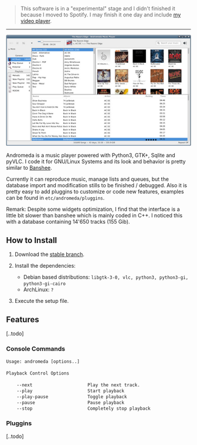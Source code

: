 > This software is in a "experimental" stage and I didn't finished it because I moved to Spotify. I may finish it one day and include [my video player](https://github.com/rsm-gh/vlist-player).

-----------


![Andromeda GUI](https://raw.githubusercontent.com/rsm-gh/andromeda/master/usr/share/doc/andromeda/preview.jpeg)

Andromeda is a music player powered with Python3, GTK+, Sqlite and pyVLC. I code it for GNU/Linux Systems and its look and behavior is pretty similar to [Banshee](https://www.banshee-project.org/).

Currently it can reproduce music, manage lists and queues, but the database import and modification stills to be finished / debugged. Also it is pretty easy to add pluggins to customize or code new features, examples can be found in `etc/andromeda/pluggins`.

Remark: Despite some widgets optimization, I find that the interface is a little bit slower than banshee which is mainly coded in C++. I noticed this with a database containing 14'650 tracks (155 Gib).

## How to Install

1. Download the [stable branch](https://github.com/rsm-gh/andromeda/archive/master.zip).
2. Install the dependencies:
    * Debian based distributions: `libgtk-3-0, vlc, python3, python3-gi, python3-gi-cairo`
    * ArchLinux: `?`

3. Execute the setup file.

## Features

[..todo]


### Console Commands
```
Usage: andromeda [options..]

Playback Control Options

    --next                     Play the next track.
    --play                     Start playback
    --play-pause               Toggle playback
    --pause                    Pause playback
    --stop                     Completely stop playback
```

### Pluggins

[..todo]
